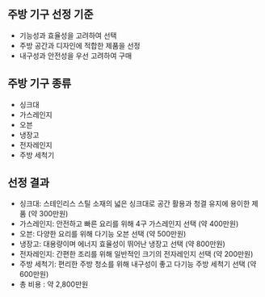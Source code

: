 ## 주방 기구 선정 기준
- 기능성과 효율성을 고려하여 선택
- 주방 공간과 디자인에 적합한 제품을 선정
- 내구성과 안전성을 우선 고려하여 구매

## 주방 기구 종류
- 싱크대
- 가스레인지
- 오븐
- 냉장고
- 전자레인지
- 주방 세척기

## 선정 결과
- 싱크대: 스테인리스 스틸 소재의 넓은 싱크대로 공간 활용과 청결 유지에 용이한 제품 (약 300만원)
- 가스레인지: 안전하고 빠른 요리를 위해 4구 가스레인지 선택 (약 400만원)
- 오븐: 다양한 요리를 위해 다기능 오븐 선택 (약 500만원)
- 냉장고: 대용량이며 에너지 효율성이 뛰어난 냉장고 선택 (약 800만원)
- 전자레인지: 간편한 조리를 위해 일반적인 크기의 전자레인지 선택 (약 200만원)
- 주방 세척기: 편리한 주방 청소를 위해 내구성이 좋고 다기능 주방 세척기 선택 (약 600만원)
- 총 비용 : 약 2,800만원
